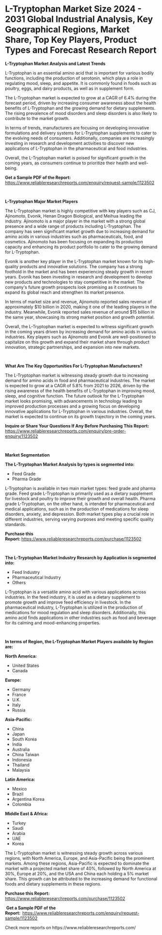 <p><h1>L-Tryptophan Market Size 2024 - 2031 Global Industrial Analysis, Key Geographical Regions, Market Share, Top Key Players, Product Types and Forecast Research Report</h1></p><p><strong>L-Tryptophan Market Analysis and Latest Trends</strong></p>
<p><p>L-Tryptophan is an essential amino acid that is important for various bodily functions, including the production of serotonin, which plays a role in regulating mood, sleep, and appetite. It is commonly found in foods such as poultry, eggs, and dairy products, as well as in supplement form.</p><p>The L-Tryptophan market is expected to grow at a CAGR of 6.4% during the forecast period, driven by increasing consumer awareness about the health benefits of L-Tryptophan and the growing demand for dietary supplements. The rising prevalence of mood disorders and sleep disorders is also likely to contribute to the market growth.</p><p>In terms of trends, manufacturers are focusing on developing innovative formulations and delivery systems for L-Tryptophan supplements to cater to the evolving needs of consumers. Additionally, companies are increasingly investing in research and development activities to discover new applications of L-Tryptophan in the pharmaceutical and food industries.</p><p>Overall, the L-Tryptophan market is poised for significant growth in the coming years, as consumers continue to prioritize their health and well-being.</p></p>
<p><strong>Get a Sample PDF of the Report:&nbsp;</strong> <a href="https://www.reliableresearchreports.com/enquiry/request-sample/1123502">https://www.reliableresearchreports.com/enquiry/request-sample/1123502</a></p>
<p>&nbsp;</p>
<p><strong>L-Tryptophan Major Market Players</strong></p>
<p><p>The L-Tryptophan market is highly competitive with key players such as CJ, Ajinomoto, Evonik, Henan Dragon Biological, and Meihua leading the industry. Ajinomoto is a major player in the market with a strong global presence and a wide range of products including L-Tryptophan. The company has seen significant market growth due to increasing demand for amino acids in various industries such as pharmaceuticals, food, and cosmetics. Ajinomoto has been focusing on expanding its production capacity and enhancing its product portfolio to cater to the growing demand for L-Tryptophan.</p><p>Evonik is another key player in the L-Tryptophan market known for its high-quality products and innovative solutions. The company has a strong foothold in the market and has been experiencing steady growth in recent years. Evonik has been investing in research and development to develop new products and technologies to stay competitive in the market. The company's future growth prospects look promising as it continues to expand its global reach and strengthen its market presence.</p><p>In terms of market size and revenue, Ajinomoto reported sales revenue of approximately $10 billion in 2020, making it one of the leading players in the industry. Meanwhile, Evonik reported sales revenue of around $15 billion in the same year, showcasing its strong market position and growth potential.</p><p>Overall, the L-Tryptophan market is expected to witness significant growth in the coming years driven by increasing demand for amino acids in various industries. Key players such as Ajinomoto and Evonik are well-positioned to capitalize on this growth and expand their market share through product innovation, strategic partnerships, and expansion into new markets.</p></p>
<p>&nbsp;</p>
<p><strong>What Are The Key Opportunities For L-Tryptophan Manufacturers?</strong></p>
<p><p>The L-Tryptophan market is witnessing steady growth due to increasing demand for amino acids in food and pharmaceutical industries. The market is expected to grow at a CAGR of 5.8% from 2021 to 2026, driven by the rising awareness of the health benefits of L-Tryptophan in improving mood, sleep, and cognitive function. The future outlook for the L-Tryptophan market looks promising, with advancements in technology leading to improved production processes and a growing focus on developing innovative applications for L-Tryptophan in various industries. Overall, the market is expected to continue on its growth trajectory in the coming years.</p></p>
<p><strong>Inquire or Share Your Questions If Any Before Purchasing This Report:</strong> <a href="https://www.reliableresearchreports.com/enquiry/pre-order-enquiry/1123502">https://www.reliableresearchreports.com/enquiry/pre-order-enquiry/1123502</a></p>
<p>&nbsp;</p>
<p><strong>Market Segmentation</strong></p>
<p><strong>The L-Tryptophan Market Analysis by types is segmented into:</strong></p>
<p><ul><li>Feed Grade</li><li>Pharma Grade</li></ul></p>
<p><p>L-Tryptophan is available in two main market types: feed grade and pharma grade. Feed grade L-Tryptophan is primarily used as a dietary supplement for livestock and poultry to improve their growth and overall health. Pharma grade L-Tryptophan, on the other hand, is intended for pharmaceutical and medical applications, such as in the production of medications for sleep disorders, anxiety, and depression. Both market types play a crucial role in different industries, serving varying purposes and meeting specific quality standards.</p></p>
<p><strong>Purchase this Report:&nbsp;</strong><a href="https://www.reliableresearchreports.com/purchase/1123502">https://www.reliableresearchreports.com/purchase/1123502</a></p>
<p>&nbsp;</p>
<p><strong>The L-Tryptophan Market Industry Research by Application is segmented into:</strong></p>
<p><ul><li>Feed Industry</li><li>Pharmaceutical Industry</li><li>Others</li></ul></p>
<p><p>L-Tryptophan is a versatile amino acid with various applications across industries. In the feed industry, it is used as a dietary supplement to promote growth and improve feed efficiency in livestock. In the pharmaceutical industry, L-Tryptophan is utilized in the production of medications for mood regulation and sleep disorders. Additionally, this amino acid finds applications in other industries such as food and beverage for its calming and mood-enhancing properties.</p></p>
<p>&nbsp;</p>
<p><strong>In terms of Region, the L-Tryptophan Market Players available by Region are:</strong></p>
<p>
    <p> <strong> North America: </strong>
        <ul>
            <li>United States</li>
            <li>Canada</li>
        </ul>
        </p> 
    <p> <strong> Europe: </strong>
        <ul>
            <li>Germany</li>
            <li>France</li>
            <li>U.K.</li>
            <li>Italy</li>
            <li>Russia</li>
        </ul>
        </p> 
    <p> <strong> Asia-Pacific: </strong>
        <ul>
            <li>China</li>
            <li>Japan</li>
            <li>South Korea</li>
            <li>India</li>
            <li>Australia</li>
            <li>China Taiwan</li>
            <li>Indonesia</li>
            <li>Thailand</li>
            <li>Malaysia</li>
        </ul>
        </p> 
    <p> <strong> Latin America: </strong>
        <ul>
            <li>Mexico</li>
            <li>Brazil</li>
            <li>Argentina Korea</li>
            <li>Colombia</li>
        </ul>
        </p> 
    <p> <strong> Middle East & Africa: </strong>
        <ul>
            <li>Turkey</li>
            <li>Saudi</li>
            <li>Arabia</li>
            <li>UAE</li>
            <li>Korea</li>
        </ul>
    </p>
    </p>
<p><p>The L-Tryptophan market is witnessing steady growth across various regions, with North America, Europe, and Asia-Pacific being the prominent markets. Among these regions, Asia-Pacific is expected to dominate the market with a projected market share of 40%, followed by North America at 30%, Europe at 20%, and the USA and China each holding a 5% market share. This growth can be attributed to the increasing demand for functional foods and dietary supplements in these regions.</p></p>
<p><strong>Purchase this Report: </strong><a href="https://www.reliableresearchreports.com/purchase/1123502">https://www.reliableresearchreports.com/purchase/1123502</a></p>
<p>&nbsp;<strong>Get a Sample PDF of the Report:&nbsp;&nbsp;</strong><a href="https://www.reliableresearchreports.com/enquiry/request-sample/1123502">https://www.reliableresearchreports.com/enquiry/request-sample/1123502</a></p>
<p><strong></strong></p>
<p>Check more reports on https://www.reliableresearchreports.com/</p>